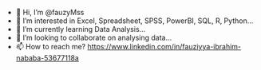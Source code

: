 - 👋 Hi, I’m @fauzyMss
- 👀 I’m interested in Excel, Spreadsheet, SPSS, PowerBI, SQL, R, Python...
- 🌱 I’m currently learning Data Analysis...
- 💞️ I’m looking to collaborate on analysing data...
- 📫 How to reach me? https://www.linkedin.com/in/fauziyya-ibrahim-nababa-53677118a

<!---
fauzyMss/fauzyMss is a ✨ special ✨ repository because its `README.md` (this file) appears on your GitHub profile.
You can click the Preview link to take a look at your changes.
--->
